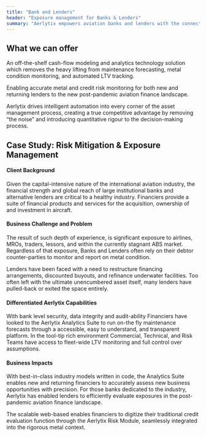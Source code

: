 ```yaml
---
title: "Bank and Lenders"
header: "Exposure management for Banks & Lenders"
summary: "Aerlytix empowers aviation banks and lenders with the connected risk management tools needed to understand underlying exposures"
---
```


<article class="section__product section__spacing-3">
  <div class="container">
  <div class="row gx-lg-5" data-cues="slideInUp">
    <div class="col-md-5">
      <h2 class="h1">What we can offer</h2>
    </div>
    <div class="card col-md-7">
      <p>An off-the-shelf cash-flow modeling and analytics technology solution which removes the heavy lifting from maintenance forecasting, metal condition monitoring, and automated LTV tracking.</p>
      <p>Enabling accurate metal and credit risk monitoring for both new and returning lenders to the new post-pandemic aviation finance landscape.</p>
      <p>Aerlytix drives intelligent automation into every corner of the asset management process, creating a true competitive advantage by removing “the noise” and introducing quantitative rigour to the decision-making process.</p>
    </div>
  </div>
  </div>
</article>

<article class="section__product section__spacing-3">
  <div class="container">
  <div class="row gx-lg-5" data-cues="slideInUp">
    <div class="col-md-5">
      <h2 class="h1">Case Study: Risk Mitigation & Exposure Management</h2>
    </div>
    <div class="card col-md-7">
      <h4>Client Background</h4>
      <p class="mb-5">Given the capital-intensive nature of the international aviation industry, the financial strength and global reach of large institutional banks and alternative lenders are critical to a healthy industry. Financiers provide a suite of financial products and services for the acquisition, ownership of and investment in aircraft.</p>
      <h4>Business Challenge and Problem</h4>
      <p>The result of such depth of experience, is significant exposure to airlines, MROs, traders, lessors, and within the currently stagnant ABS market. Regardless of that exposure, Banks and Lenders often rely on their debtor counter-parties to monitor and report on metal condition.</p>
      <p class="mb-5">Lenders have been faced with a need to restructure financing arrangements, discounted buyouts, and refinance underwater facilities. Too often left with the ultimate unencumbered asset itself, many lenders have pulled-back or exited the space entirely.</p>
      <h4>Differentiated Aerlytix Capabilities</h4>
      <p class="mb-5">With bank level security, data integrity and audit-ability Financiers have looked to the Aerlytix Analytics Suite to run on-the fly maintenance forecasts through a accessible, easy to understand, and transparent platform. In the tool-tip rich environment Commercial, Technical, and Risk Teams have access to fleet-wide LTV monitoring and full control over assumptions.</p>
      <h4>Business Impacts</h4>
      <p>With best-in-class industry models written in code, the Analytics Suite enables new and returning financiers to accurately assess new business opportunities with precision. For those banks dedicated to the industry, Aerlytix has enabled lenders to efficiently evaluate exposures in the post-pandemic aviation finance landscape.</p>
      <p>The scalable web-based enables financiers to digitize their traditional credit evaluation function through the Aerlytix Risk Module, seamlessly integrated into the rigorous metal context.</p>
    </div>
  </div>
  </div>
</article>

